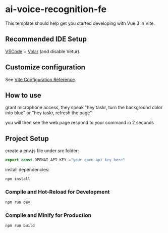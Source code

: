 # ai-voice-recognition-fe

This template should help get you started developing with Vue 3 in Vite.

## Recommended IDE Setup

[VSCode](https://code.visualstudio.com/) + [Volar](https://marketplace.visualstudio.com/items?itemName=Vue.volar) (and disable Vetur).

## Customize configuration

See [Vite Configuration Reference](https://vitejs.dev/config/).



## How to use
grant microphone access, they speak "hey taskr, turn the background color into blue" or "hey taskr, refresh the page"

you will then see the web page respond to your command in 2 seconds


## Project Setup

create a env.js file under src folder:
```js
export const OPENAI_API_KEY ="your open api key here"
```

install dependencies:
```sh
npm install
```

### Compile and Hot-Reload for Development

```sh
npm run dev
```

### Compile and Minify for Production

```sh
npm run build
```
